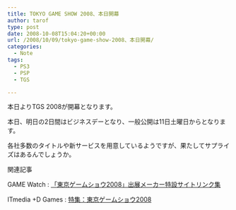 ```yaml
---
title: TOKYO GAME SHOW 2008、本日開幕
author: tarof
type: post
date: 2008-10-08T15:04:20+00:00
url: /2008/10/09/tokyo-game-show-2008、本日開幕/
categories:
  - Note
tags:
  - PS3
  - PSP
  - TGS

---
```

本日よりTGS 2008が開幕となります。
  
本日、明日の2日間はビジネスデーとなり、一般公開は11日土曜日からとなります。
  
各社多数のタイトルや新サービスを用意しているようですが、果たしてサプライズはあるんでしょうか。

関連記事
  
GAME Watch : [「東京ゲームショウ2008」出展メーカー特設サイトリンク集][1]
  
ITmedia +D Games : [特集：東京ゲームショウ2008][2]

 [1]: http://www.watch.impress.co.jp/game/docs/20081008/tgs.htm
 [2]: http://plusd.itmedia.co.jp/games/special/tgs2008/
